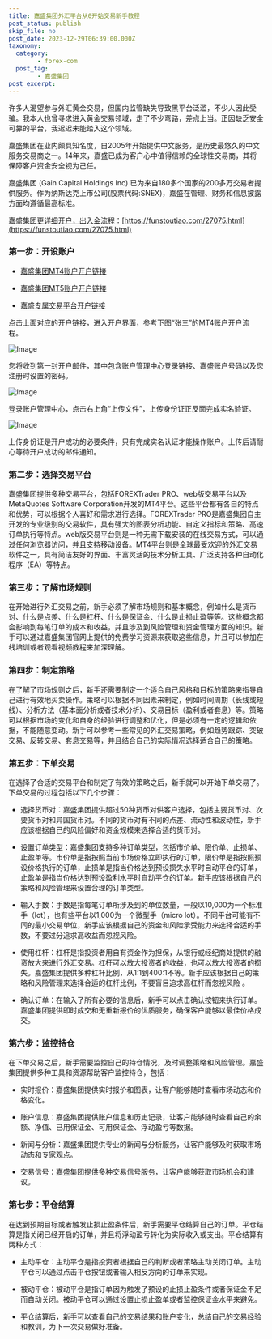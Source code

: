 ```yaml
---
title: 嘉盛集团外汇平台从0开始交易新手教程
post_status: publish
skip_file: no
post_date: 2023-12-29T06:39:00.000Z
taxonomy:
  category:
        - forex-com
  post_tag:
        - 嘉盛集团
post_excerpt: 
---
```

许多人渴望参与外汇黄金交易，但国内监管缺失导致黑平台泛滥，不少人因此受骗。我本人也曾寻求进入黄金交易领域，走了不少弯路，差点上当。正因缺乏安全可靠的平台，我迟迟未能踏入这个领域。

嘉盛集团在业内颇具知名度，自2005年开始提供中文服务，是历史最悠久的中文服务交易商之一。14年来，嘉盛已成为客户心中值得信赖的全球性交易商，其将保障客户资金安全视为己任。

嘉盛集团 (Gain Capital Holdings Inc) 已为来自180多个国家的200多万交易者提供服务。作为纳斯达克上市公司(股票代码:SNEX)，嘉盛在管理、财务和信息披露方面均遵循最高标准。

[嘉盛集团更详细开户，出入金流程](https://funstoutiao.com/27075.html)：[https://funstoutiao.com/27075.html](https://funstoutiao.com/27075.html)

### 第一步：开设账户

* [嘉盛集团MT4账户开户链接](https://s.ssgg.net/jsmt4)

* [嘉盛集团MT5账户开户链接](https://s.ssgg.net/jsmt5)

* [嘉盛专属交易平台开户链接](https://s.ssgg.net/js)

点击上面对应的开户链接，进入开户界面，参考下图“张三”的MT4账户开户流程。

![Image](https://prod-files-secure.s3.us-west-2.amazonaws.com/39ed1227-6d7d-4570-be36-9ccd4a2c4241/7a167aea-686b-400d-af59-4e18eb607a40/640.png?X-Amz-Algorithm=AWS4-HMAC-SHA256&X-Amz-Content-Sha256=UNSIGNED-PAYLOAD&X-Amz-Credential=ASIAZI2LB466Y6H45KTZ%2F20250305%2Fus-west-2%2Fs3%2Faws4_request&X-Amz-Date=20250305T221319Z&X-Amz-Expires=3600&X-Amz-Security-Token=IQoJb3JpZ2luX2VjENb%2F%2F%2F%2F%2F%2F%2F%2F%2F%2FwEaCXVzLXdlc3QtMiJGMEQCIDyWW%2BBf337QdLklGO68ASDUQSr5CY18cVqdGidACBjNAiAgZl6KtU4U07%2BVe8gV2WF2XotSIojiQgi66tTCl0%2Fnqir%2FAwgeEAAaDDYzNzQyMzE4MzgwNSIMwCyG1ggDnmyl1OejKtwDRbsUy0wWmWc4B75MOz5X926tvtv7ygCKtOsDIHi3y9syAdfxT%2BlY5hk6KRzCenGYiWg8sjUKMzaEMuj59%2BHPD4vbrCUhFOLrokkVVmKMAseeGaX07GFMcJyQpYMwpy2e29pNtF9p0n%2B99vLEwOJwulMfV5dP2WjuBI3vCktU4YSdQ7uRiFWdgZhi67GEEnxGi%2BnI6dCLevw4xVctKdxuzyMyELbVh7pEUfQQs3B9JvjVkdzn4h7Rdm8L9B7SXmGHw%2BhG6AU6vW14HIzaD1Q4hs221BnG7eZhNk5fjq7HQr9zp1xrtd8eHdPKdhpNiOTzYpteYnZdXKHqQgiDLfSi5YIfSBpQaypEkWC68NDqSLgwoYel0gw6YYN8LrBGSQkJ3YhDxbmumh6eM8OLLuaRORG%2BtKNsFQRrXx9BgBKlXbwabSmxCNWJMuZUIWUWPV0MpEyWpXVdV7phAZNcFZm%2FY8pQLUWR%2FQXlIDf4ANM3dvlsuAshWqMSLpxoqUqGZq2dE%2BN42ohxo1MbBSn63aHl5Gs2s44eNLX%2BB5Lg4GV4XKYe0mBjF6yatRPUO2eSY2p7%2BWg5t4J9xLl%2Ffp39UP7d%2B3sWdT4fJp3%2Ft%2FCRcPpPNp0G%2B%2F0dV67yn3hTEPYw1ICjvgY6pgFXw3JuQveIIFL9oC7W2VmLhFNzFvQ3kKDsDNLRgzZW5PpWM4UFCUuBQEfkJktCLYMJUFgj7ohUrZ4YyXVowBYAMWJVj4U1hVYAti1x2wBdEmW1lalpgN4iS3u0sf127LT6n5wzzMwi8WrHDm8L%2BVZWxznZR5n1sqSpnlE3Hixua7lx3EAuerpzcvKH2Rf37do5WD%2BXK7PKnAeTOcYqoJtbJRVo3AQO&X-Amz-Signature=e72327cd0e09020f94041e9cd9ec00a70be3de753e76cd3d0fc3650d94fd3114&X-Amz-SignedHeaders=host&x-id=GetObject)

您将收到第一封开户邮件，其中包含账户管理中心登录链接、嘉盛账户号码以及您注册时设置的密码。

![Image](https://prod-files-secure.s3.us-west-2.amazonaws.com/39ed1227-6d7d-4570-be36-9ccd4a2c4241/eaa1c6b3-2877-4284-a0e1-530e222c27fb/image.png?X-Amz-Algorithm=AWS4-HMAC-SHA256&X-Amz-Content-Sha256=UNSIGNED-PAYLOAD&X-Amz-Credential=ASIAZI2LB466Y6H45KTZ%2F20250305%2Fus-west-2%2Fs3%2Faws4_request&X-Amz-Date=20250305T221319Z&X-Amz-Expires=3600&X-Amz-Security-Token=IQoJb3JpZ2luX2VjENb%2F%2F%2F%2F%2F%2F%2F%2F%2F%2FwEaCXVzLXdlc3QtMiJGMEQCIDyWW%2BBf337QdLklGO68ASDUQSr5CY18cVqdGidACBjNAiAgZl6KtU4U07%2BVe8gV2WF2XotSIojiQgi66tTCl0%2Fnqir%2FAwgeEAAaDDYzNzQyMzE4MzgwNSIMwCyG1ggDnmyl1OejKtwDRbsUy0wWmWc4B75MOz5X926tvtv7ygCKtOsDIHi3y9syAdfxT%2BlY5hk6KRzCenGYiWg8sjUKMzaEMuj59%2BHPD4vbrCUhFOLrokkVVmKMAseeGaX07GFMcJyQpYMwpy2e29pNtF9p0n%2B99vLEwOJwulMfV5dP2WjuBI3vCktU4YSdQ7uRiFWdgZhi67GEEnxGi%2BnI6dCLevw4xVctKdxuzyMyELbVh7pEUfQQs3B9JvjVkdzn4h7Rdm8L9B7SXmGHw%2BhG6AU6vW14HIzaD1Q4hs221BnG7eZhNk5fjq7HQr9zp1xrtd8eHdPKdhpNiOTzYpteYnZdXKHqQgiDLfSi5YIfSBpQaypEkWC68NDqSLgwoYel0gw6YYN8LrBGSQkJ3YhDxbmumh6eM8OLLuaRORG%2BtKNsFQRrXx9BgBKlXbwabSmxCNWJMuZUIWUWPV0MpEyWpXVdV7phAZNcFZm%2FY8pQLUWR%2FQXlIDf4ANM3dvlsuAshWqMSLpxoqUqGZq2dE%2BN42ohxo1MbBSn63aHl5Gs2s44eNLX%2BB5Lg4GV4XKYe0mBjF6yatRPUO2eSY2p7%2BWg5t4J9xLl%2Ffp39UP7d%2B3sWdT4fJp3%2Ft%2FCRcPpPNp0G%2B%2F0dV67yn3hTEPYw1ICjvgY6pgFXw3JuQveIIFL9oC7W2VmLhFNzFvQ3kKDsDNLRgzZW5PpWM4UFCUuBQEfkJktCLYMJUFgj7ohUrZ4YyXVowBYAMWJVj4U1hVYAti1x2wBdEmW1lalpgN4iS3u0sf127LT6n5wzzMwi8WrHDm8L%2BVZWxznZR5n1sqSpnlE3Hixua7lx3EAuerpzcvKH2Rf37do5WD%2BXK7PKnAeTOcYqoJtbJRVo3AQO&X-Amz-Signature=ea59b0a2560d2338209aaa0e0f10842228d9ffcd2430ce1e2f0f782384f3537e&X-Amz-SignedHeaders=host&x-id=GetObject)

登录账户管理中心，点击右上角“上传文件”，上传身份证正反面完成实名验证。

![Image](https://prod-files-secure.s3.us-west-2.amazonaws.com/39ed1227-6d7d-4570-be36-9ccd4a2c4241/54090639-09fc-46b4-a135-e0289f707147/image.png?X-Amz-Algorithm=AWS4-HMAC-SHA256&X-Amz-Content-Sha256=UNSIGNED-PAYLOAD&X-Amz-Credential=ASIAZI2LB466Y6H45KTZ%2F20250305%2Fus-west-2%2Fs3%2Faws4_request&X-Amz-Date=20250305T221319Z&X-Amz-Expires=3600&X-Amz-Security-Token=IQoJb3JpZ2luX2VjENb%2F%2F%2F%2F%2F%2F%2F%2F%2F%2FwEaCXVzLXdlc3QtMiJGMEQCIDyWW%2BBf337QdLklGO68ASDUQSr5CY18cVqdGidACBjNAiAgZl6KtU4U07%2BVe8gV2WF2XotSIojiQgi66tTCl0%2Fnqir%2FAwgeEAAaDDYzNzQyMzE4MzgwNSIMwCyG1ggDnmyl1OejKtwDRbsUy0wWmWc4B75MOz5X926tvtv7ygCKtOsDIHi3y9syAdfxT%2BlY5hk6KRzCenGYiWg8sjUKMzaEMuj59%2BHPD4vbrCUhFOLrokkVVmKMAseeGaX07GFMcJyQpYMwpy2e29pNtF9p0n%2B99vLEwOJwulMfV5dP2WjuBI3vCktU4YSdQ7uRiFWdgZhi67GEEnxGi%2BnI6dCLevw4xVctKdxuzyMyELbVh7pEUfQQs3B9JvjVkdzn4h7Rdm8L9B7SXmGHw%2BhG6AU6vW14HIzaD1Q4hs221BnG7eZhNk5fjq7HQr9zp1xrtd8eHdPKdhpNiOTzYpteYnZdXKHqQgiDLfSi5YIfSBpQaypEkWC68NDqSLgwoYel0gw6YYN8LrBGSQkJ3YhDxbmumh6eM8OLLuaRORG%2BtKNsFQRrXx9BgBKlXbwabSmxCNWJMuZUIWUWPV0MpEyWpXVdV7phAZNcFZm%2FY8pQLUWR%2FQXlIDf4ANM3dvlsuAshWqMSLpxoqUqGZq2dE%2BN42ohxo1MbBSn63aHl5Gs2s44eNLX%2BB5Lg4GV4XKYe0mBjF6yatRPUO2eSY2p7%2BWg5t4J9xLl%2Ffp39UP7d%2B3sWdT4fJp3%2Ft%2FCRcPpPNp0G%2B%2F0dV67yn3hTEPYw1ICjvgY6pgFXw3JuQveIIFL9oC7W2VmLhFNzFvQ3kKDsDNLRgzZW5PpWM4UFCUuBQEfkJktCLYMJUFgj7ohUrZ4YyXVowBYAMWJVj4U1hVYAti1x2wBdEmW1lalpgN4iS3u0sf127LT6n5wzzMwi8WrHDm8L%2BVZWxznZR5n1sqSpnlE3Hixua7lx3EAuerpzcvKH2Rf37do5WD%2BXK7PKnAeTOcYqoJtbJRVo3AQO&X-Amz-Signature=11f351659ce58d93fce04c38c7b04dd1af0bd72b03fd800ef7b005ae0e4fce8c&X-Amz-SignedHeaders=host&x-id=GetObject)

上传身份证是开户成功的必要条件，只有完成实名认证才能操作账户。上传后请耐心等待开户成功的邮件通知。

### 第二步：选择交易平台

嘉盛集团提供多种交易平台，包括FOREXTrader PRO、web版交易平台以及MetaQuotes Software Corporation开发的MT4平台。这些平台都有各自的特点和优势，可以根据个人喜好和需求进行选择。FOREXTrader PRO是嘉盛集团自主开发的专业级别的交易软件，具有强大的图表分析功能、自定义指标和策略、高速订单执行等特点。web版交易平台则是一种无需下载安装的在线交易方式，可以通过任何浏览器访问，并且支持移动设备。MT4平台则是全球最受欢迎的外汇交易软件之一，具有简洁友好的界面、丰富灵活的技术分析工具、广泛支持各种自动化程序（EA）等特点。

### 第三步：了解市场规则

在开始进行外汇交易之前，新手必须了解市场规则和基本概念，例如什么是货币对、什么是点差、什么是杠杆、什么是保证金、什么是止损止盈等等。这些概念都会影响到每笔订单的成本和收益，并且涉及到风险管理和资金管理方面的知识。新手可以通过嘉盛集团官网上提供的免费学习资源来获取这些信息，并且可以参加在线培训或者观看视频教程来加深理解。

### 第四步：制定策略

在了解了市场规则之后，新手还需要制定一个适合自己风格和目标的策略来指导自己进行有效地买卖操作。策略可以根据不同因素来制定，例如时间周期（长线或短线）、分析方法（基本面分析或者技术分析）、交易目标（盈利或者套息）等。策略可以根据市场的变化和自身的经验进行调整和优化，但是必须有一定的逻辑和依据，不能随意变动。新手可以参考一些常见的外汇交易策略，例如趋势跟踪、突破交易、反转交易、套息交易等，并且结合自己的实际情况选择适合自己的策略。

### 第五步：下单交易

在选择了合适的交易平台和制定了有效的策略之后，新手就可以开始下单交易了。下单交易的过程包括以下几个步骤：

* 选择货币对：嘉盛集团提供超过50种货币对供客户选择，包括主要货币对、次要货币对和异国货币对。不同的货币对有不同的点差、流动性和波动性，新手应该根据自己的风险偏好和资金规模来选择合适的货币对。

* 设置订单类型：嘉盛集团支持多种订单类型，包括市价单、限价单、止损单、止盈单等。市价单是指按照当前市场价格立即执行的订单，限价单是指按照预设价格执行的订单，止损单是指当价格达到预设损失水平时自动平仓的订单，止盈单是指当价格达到预设盈利水平时自动平仓的订单。新手应该根据自己的策略和风险管理来设置合理的订单类型。

* 输入手数：手数是指每笔订单所涉及到的单位数量，一般以10,000为一个标准手（lot），也有些平台以1,000为一个微型手（micro lot）。不同平台可能有不同的最小交易单位，新手应该根据自己的资金和风险承受能力来选择合适的手数，不要过分追求高收益而忽视风险。

* 使用杠杆：杠杆是指投资者用自有资金作为担保，从银行或经纪商处提供的融资放大来进行外汇交易。杠杆可以放大投资者的收益，也可以放大投资者的损失。嘉盛集团提供多种杠杆比例，从1:1到400:1不等。新手应该根据自己的策略和风险管理来选择合适的杠杆比例，不要盲目追求高杠杆而忽视风险 。

* 确认订单：在输入了所有必要的信息后，新手可以点击确认按钮来执行订单。嘉盛集团提供即时成交和无重新报价的优质服务，确保客户能够以最佳价格成交。

### 第六步：监控持仓

在下单交易之后，新手需要监控自己的持仓情况，及时调整策略和风险管理。嘉盛集团提供多种工具和资源帮助客户监控持仓，包括：

* 实时报价：嘉盛集团提供实时报价和图表，让客户能够随时查看市场动态和价格变化。

* 账户信息：嘉盛集团提供账户信息和历史记录，让客户能够随时查看自己的余额、净值、已用保证金、可用保证金、浮动盈亏等数据。

* 新闻与分析：嘉盛集团提供专业的新闻与分析服务，让客户能够及时获取市场动态和专家观点。

* 交易信号：嘉盛集团提供多种交易信号服务，让客户能够获取市场机会和建议。

### 第七步：平仓结算

在达到预期目标或者触发止损止盈条件后，新手需要平仓结算自己的订单。平仓结算是指关闭已经开启的订单，并且将浮动盈亏转化为实际收入或支出。平仓结算有两种方式：

* 主动平仓：主动平仓是指投资者根据自己的判断或者策略主动关闭订单。主动平仓可以通过点击平仓按钮或者输入相反方向的订单来实现。

* 被动平仓：被动平仓是指订单因为触发了预设的止损止盈条件或者保证金不足而自动关闭。被动平仓可以通过设置止损止盈单或者监控保证金水平来避免。

* 平仓结算后，新手可以查看自己的交易结果和账户变化，总结自己的交易经验和教训，为下一次交易做好准备。